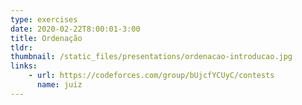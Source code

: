 ```yaml
---
type: exercises
date: 2020-02-22T8:00:01-3:00
title: Ordenação
tldr: 
thumbnail: /static_files/presentations/ordenacao-introducao.jpg
links: 
    - url: https://codeforces.com/group/bUjcfYCUyC/contests
      name: juiz
---
```

